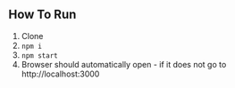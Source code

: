 ## How To Run

1. Clone
2. `npm i`
3. `npm start`
4. Browser should automatically open - if it does not go to http://localhost:3000
